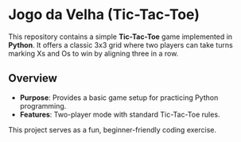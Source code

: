 
# Jogo da Velha (Tic-Tac-Toe)

This repository contains a simple **Tic-Tac-Toe** game implemented in **Python**. It offers a classic 3x3 grid where two players can take turns marking Xs and Os to win by aligning three in a row.

## Overview

- **Purpose**: Provides a basic game setup for practicing Python programming.
- **Features**: Two-player mode with standard Tic-Tac-Toe rules.

This project serves as a fun, beginner-friendly coding exercise.

